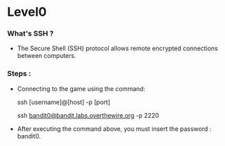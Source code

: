 # Level0 

### What's SSH ?
-  The Secure Shell (SSH) protocol allows remote encrypted connections between computers.

### Steps :
-  Connecting to the game using the command:

    ssh [username]@[host] -p [port]
    
    ssh bandit0@bandit.labs.overthewire.org -p 2220

-  After executing the command above, you must insert the password : bandit0.
